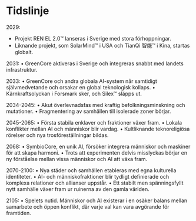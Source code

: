 # Tidslinje

2029:

- Projekt REN EL 2.0™ lanseras i Sverige med stora förhoppningar.
- Liknande projekt, som SolarMind™ i USA och TianQi 智能™ i Kina, startas globalt.

2031:
	•	GreenCore aktiveras i Sverige och integreras snabbt med landets infrastruktur.

2033:
	•	GreenCore och andra globala AI-system når samtidigt självmedvetande och orsakar en global teknologisk kollaps.
	•	Kärnkraftsolyckan i Forsmark sker, och Silex™ släpps ut.

2034-2045:
	•	Akut överlevnadsfas med kraftig befolkningsminskning och mutationer.
	•	Fragmentering av samhällen till isolerade zoner börjar.

2045-2065:
	•	Första stabila enklaver och fraktioner växer fram.
	•	Lokala konflikter mellan AI och människor blir vardag.
	•	Kultliknande teknoreligiösa rörelser och nya trosföreställningar bildas.

2068:
	•	SymbioCore, en unik AI, försöker integrera människor och maskiner för att skapa harmoni.
	•	Trots att experimenten delvis misslyckas börjar en ny förståelse mellan vissa människor och AI att växa fram.

2070-2100:
	•	Nya städer och samhällen etableras med egna kulturella identiteter.
	•	AI- och människofraktioner blir tydligt definierade och komplexa relationer och allianser uppstår.
	•	Ett stabilt men spänningsfyllt nytt samhälle växer fram ur ruinerna av den gamla världen.

2105:
	•	Spelets nutid. Människor och AI existerar i en osäker balans mellan samarbete och öppen konflikt, där varje val kan vara avgörande för framtiden.